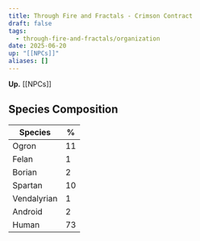 ```yaml
---
title: Through Fire and Fractals - Crimson Contract
draft: false
tags:
  - through-fire-and-fractals/organization
date: 2025-06-20
up: "[[NPCs]]"
aliases: []
---
```

**Up.** [[NPCs]]

## Species Composition

| **Species** | **%** |
| ----------- | ----- |
| Ogron       | 11    |
| Felan       | 1     |
| Borian      | 2     |
| Spartan     | 10    |
| Vendalyrian | 1     |
| Android     | 2     |
| Human       | 73    |

